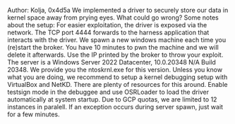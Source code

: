 Author: Kolja, 0x4d5a
We implemented a driver to securely store our data in kernel space away from prying eyes. What could go wrong?
Some notes about the setup:
For easier exploitation, the driver is exposed via the network. The TCP port 4444 forwards to the harness application that interacts with the driver.
We spawn a new windows machine each time you (re)start the broker. You have 10 minutes to pwn the machine and we will delete it afterwards. Use the IP printed by the broker to throw your exploit.
The server is a Windows Server 2022 Datacenter, 10.0.20348 N/A Build 20348. We provide you the ntoskrnl.exe for this version.
Unless you know what you are doing, we recommend to setup a kernel debugging setup with VirtualBox and NetKD. There are plenty of resources for this around. Enable testsign mode in the debuggee and use OSRLoader to load the driver automatically at system startup.
Due to GCP quotas, we are limited to 12 instances in paralell. If an exception occurs during server spawn, just wait for a few minutes.
